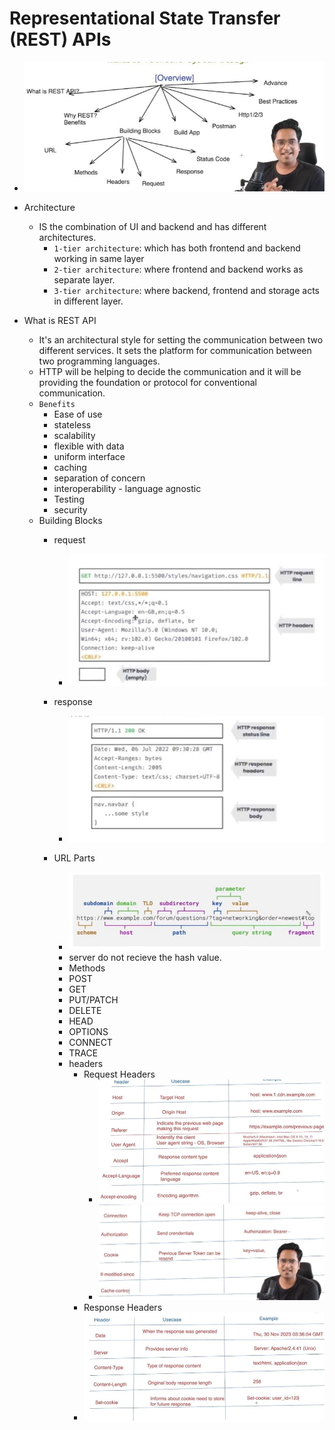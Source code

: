 # Representational State Transfer (REST) APIs
  -  ![image](/Networking/assets/images/REST1.JPG)
  - Architecture 
    - IS the combination of UI and backend and has different architectures.
      - `1-tier architecture`: which has both frontend and backend working in same layer
      - `2-tier architecture`: where frontend and backend works as separate layer.
      - `3-tier architecture`: where backend, frontend and storage acts in different layer.

  - What is REST API
    - It's an architectural style for setting the communication between two different services. It sets the platform for communication between two programming languages. 
    - HTTP will be helping to decide the communication and it will be providing the foundation or protocol for conventional communication.
    - `Benefits`
       - Ease of use
       - stateless
       - scalability
       - flexible with data
       - uniform interface
       - caching
       - separation of concern
       - interoperability - language agnostic
       - Testing
       - security
    - Building Blocks
        -  request
            -  ![image](/Networking/assets/images/req.JPG)
        - response 
          -  ![image](/Networking/assets/images/res.JPG)

      - URL Parts
         -  ![image](/Networking/assets/images/url.JPG)
         - server do not recieve the hash value.
         - Methods
          - POST
          - GET
          - PUT/PATCH
          - DELETE
          - HEAD
          - OPTIONS
          - CONNECT
          - TRACE
        - headers
          - Request Headers
            - ![image](/Networking/assets/images/head.JPG)
            - ![image](/Networking/assets/images/head1.JPG)
          - Response Headers
           - ![image](/Networking/assets/images/res-head.JPG)